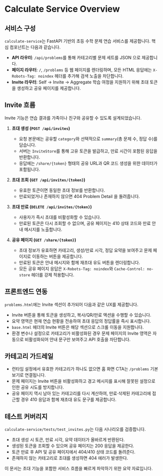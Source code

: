 # Calculate Service Overview

## 서비스 구성

`calculate-service`는 FastAPI 기반의 초등 수학 문제 연습 서비스를 제공합니다. 핵심 컴포넌트는 다음과 같습니다.

- **API 라우터**: `/api/problems`를 통해 카테고리별 문제 세트를 JSON 으로 제공합니다.
- **페이지 라우터**: `/`, `/problems` 등 웹 페이지를 렌더링하며, 모든 HTML 응답에는 `X-Robots-Tag: noindex` 헤더를 추가해 검색 노출을 차단합니다.
- **Invite 라우터**: Self → Invite → Aggregate 학습 여정을 지원하기 위해 초대 토큰을 생성하고 공유 페이지를 제공합니다.

## Invite 흐름

Invite 기능은 연습 결과를 가족이나 친구와 공유할 수 있도록 설계되었습니다.

1. **초대 생성 (`POST /api/invites`)**
   - 요청 본문에는 공유할 `category`와 선택적으로 `summary`(총 문제 수, 정답 수)를 담습니다.
   - 서버는 `InviteStore`를 통해 고유 토큰을 발급하고, 만료 시간이 포함된 응답을 반환합니다.
   - 응답에는 `/share/{token}` 형태의 공유 URL과 QR 코드 생성을 위한 데이터가 포함됩니다.

2. **초대 조회 (`GET /api/invites/{token}`)**
   - 유효한 토큰이면 동일한 초대 정보를 반환합니다.
   - 만료되었거나 존재하지 않으면 404 Problem Detail 을 돌려줍니다.

3. **초대 만료 (`DELETE /api/invites/{token}`)**
   - 사용자가 즉시 초대를 비활성화할 수 있습니다.
   - 만료된 토큰은 다시 조회할 수 없으며, 공유 페이지는 410 상태 코드와 만료 안내 메시지를 노출합니다.

4. **공유 페이지 (`GET /share/{token}`)**
   - 초대 정보가 유효하면 카테고리, 생성/만료 시각, 정답 요약을 보여주고 문제 페이지로 이동하는 버튼을 제공합니다.
   - 만료된 토큰은 안내 메시지와 함께 재초대 유도 버튼을 렌더링합니다.
   - 모든 공유 페이지 응답은 `X-Robots-Tag: noindex`와 `Cache-Control: no-store` 헤더를 강제 적용합니다.

## 프론트엔드 연동

`problems.html`에는 Invite 섹션이 추가되어 다음과 같은 UX를 제공합니다.

- Invite 버튼을 통해 토큰을 생성하고, 복사/QR/만료 액션을 수행할 수 있습니다.
- 요약 영역은 현재 연습 현황을 전송하여 초대 응답의 정답률을 즉시 표시합니다.
- `base.html` 헤더의 Invite 버튼은 해당 섹션으로 스크롤 이동을 지원합니다.
- 환경 변수나 설정으로 카테고리가 비활성화된 경우 문제 페이지의 Invite 영역은 자동으로 비활성화되어 안내 문구만 보여주고 API 호출을 차단합니다.

## 카테고리 가드레일

- 런타임 설정에서 유효한 카테고리가 하나도 없으면 홈 화면 CTA는 `/problems` 기본 보기로 연결됩니다.
- 문제 페이지는 Invite 버튼을 비활성화하고 경고 메시지를 표시해 잘못된 설정으로 인한 공유 시도를 방지합니다.
- 공유 페이지 역시 남아 있는 카테고리를 다시 계산하여, 만료·삭제된 카테고리에 접근할 경우 410 응답과 함께 재초대 유도 문구를 제공합니다.

## 테스트 커버리지

`calculate-service/tests/test_invites.py`는 다음 시나리오를 검증합니다.

- 초대 생성 시 토큰, 만료 시각, 요약 데이터가 올바르게 반환된다.
- 생성된 토큰을 조회할 수 있으며 공유 페이지는 200 응답을 제공한다.
- 토큰 만료 후 API 및 공유 페이지에서 404/410 상태 코드를 돌려준다.
- 존재하지 않는 카테고리로 초대를 생성하면 404 에러가 발생한다.

이 문서는 초대 기능을 포함한 서비스 흐름을 빠르게 파악하기 위한 요약 자료입니다.
